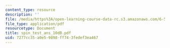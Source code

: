 ```yaml
---
content_type: resource
description: ''
file: /media/https%3A/open-learning-course-data-rc.s3.amazonaws.com/6-542j-laboratory-on-the-physiology-acoustics-and-perception-of-speech-fall-2005/7277cc35a0e59898ff743fedef3ea467_spin_test_ans_10dB.pdf
file_type: application/pdf
resourcetype: Document
title: spin_test_ans_10dB.pdf
uid: 7277cc35-a0e5-9898-ff74-3fedef3ea467
---
```

